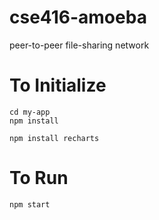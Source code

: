 # cse416-amoeba
peer-to-peer file-sharing network

# To Initialize
```
cd my-app
npm install

npm install recharts

```

# To Run
```
npm start
```
